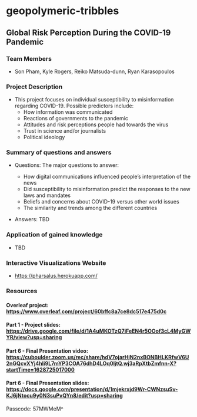 # geopolymeric-tribbles

## Global Risk Perception During the COVID-19 Pandemic  

### Team Members
* Son Pham, Kyle Rogers, Reiko Matsuda-dunn, Ryan Karasopoulos  

### Project Description
* This project focuses on individual susceptibility to misinformation regarding COVID-19. Possible predictors include:
    - How information was communicated
    - Reactions of governments to the pandemic
    - Attitudes and risk perceptions people had towards the virus
    - Trust in science and/or journalists
    - Political ideology

### Summary of questions and answers
* Questions: The major questions to answer:
    - How digital communications influenced people’s interpretation of the news
    - Did susceptibility to misinformation predict the responses to the new laws and mandates
    - Beliefs and concerns about COVID-19 versus other world issues
    - The similarity and trends among the different countries
    
* Answers: TBD

### Application of gained knowledge

* TBD



### Interactive Visualizations Website

* https://pharsalus.herokuapp.com/

### Resources

#### Overleaf project: https://www.overleaf.com/project/60bffc8a7ce8dc517e475d0c

#### Part 1 - Project slides: https://drive.google.com/file/d/1A4uMKOTzQ7iFeEN4r5OOof3cL4MyGWYR/view?usp=sharing

#### Part 6 - Final Presentation video: https://cuboulder.zoom.us/rec/share/hdV7ojarHjN2nxBONBHLKRfwV6U2nGQcvXYj4hIi9L7mYP3COA76dhD4LOq0ljtQ.wj3aRpXtbZmfnn-X?startTime=1628725017000

#### Part 6 - Final Presentation slides: https://docs.google.com/presentation/d/1mjekrxjd9Wr-CWNzsuSv-KJ6jNtocu9y0N3suPvQYn8/edit?usp=sharing
Passcode: 57MWMeM^
